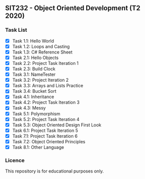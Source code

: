 ## SIT232 - Object Oriented Development (T2 2020) <img alt="" src="https://img.shields.io/badge/Code-C%20Sharp-success?style=flat&logo=C%20Sharp&logoColor=white&color=239120" />  <img alt="" src="https://img.shields.io/badge/Grade-Credit-success?style=flat" />

### Task List
  - [x] Task 1.1: Hello World 
  - [x] Task 1.2: Loops and Casting
  - [x] Task 1.3: C# Reference Sheet
  - [x] Task 2.1: Hello Objects
  - [x] Task 2.2: Project Task Iteration 1
  - [x] Task 2.3: Build Clock
  - [x] Task 3.1: NameTester
  - [x] Task 3.2: Project Iteration 2
  - [x] Task 3.3: Arrays and Lists Practice
  - [x] Task 3.4: Bucket Sort 
  - [x] Task 4.1: Inheritance 
  - [x] Task 4.2: Project Task Iteration 3
  - [x] Task 4.3: Messy
  - [x] Task 5.1: Polymorphism
  - [x] Task 5.2: Project Task Iteration 4
  - [x] Task 5.3: Object Oriented Design First Look
  - [x] Task 6.1: Project Task Iteration 5
  - [x] Task 7.1: Project Task Iteration 6
  - [x] Task 7.2: Object Oriented Principles
  - [x] Task 8.1: Other Language
  
### Licence

This repository is for educational purposes only. 
